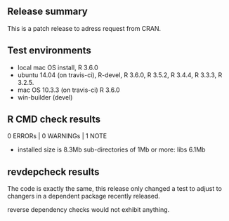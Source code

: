 ## Release summary

This is a patch release to adress request from CRAN. 

## Test environments

* local mac OS install, R 3.6.0
* ubuntu 14.04 (on travis-ci), R-devel, R 3.6.0, R 3.5.2, R 3.4.4, R 3.3.3, R 3.2.5.
* mac OS 10.3.3 (on travis-ci) R 3.6.0
* win-builder (devel)

## R CMD check results

0 ERRORs | 0 WARNINGs | 1 NOTE

*   installed size is  8.3Mb
    sub-directories of 1Mb or more:
      libs   6.1Mb
       
## revdepcheck results

The code is exactly the same, this release only changed a test to 
adjust to changers in a dependent package recently released. 

reverse dependency checks would not exhibit anything. 
